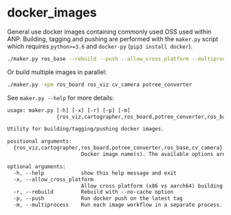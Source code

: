 # docker_images

General use docker images containing commonly used OSS used within ANP.
Building, tagging and pushing are performed with the `maker.py` script which
requires `python>=3.6` and `docker-py` (`pip3 install docker`).

```bash
./maker.py ros_base --rebuild --push --allow_cross_platform --multiprocess
```

Or build multiple images in parallel:

```bash
./maker.py -xpm ros_board ros_viz cv_camera potree_converter
```

See `maker.py --help` for more details:

```txt
usage: maker.py [-h] [-x] [-r] [-p] [-m]
                {ros_viz,cartographer,ros_board,potree_converter,ros_base,cv_camera} [{ros_viz,cartographer,ros_board,potree_converter,ros_base,cv_camera} ...]

Utility for building/tagging/pushing docker images.

positional arguments:
  {ros_viz,cartographer,ros_board,potree_converter,ros_base,cv_camera}
                        Docker image name(s). The available options are listed above.

optional arguments:
  -h, --help            show this help message and exit
  -x, --allow_cross_platform
                        Allow cross platform (x86 vs aarch64) building.
  -r, --rebuild         Rebuild with --no-cache option
  -p, --push            Run docker push on the latest tag
  -m, --multiprocess    Run each image workflow in a separate process.
```
